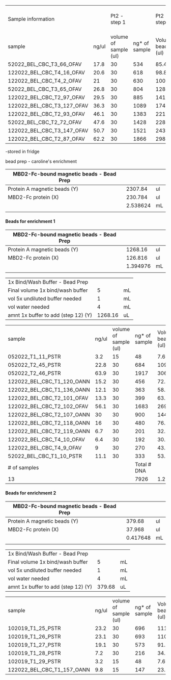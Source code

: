 
|                            |       |                       |               |                       |                            |                   |                           |              |
| -------------------------- | ----- | --------------------- | ------------- | --------------------- | -------------------------- | ----------------- | ------------------------- | ------------ |
| Sample information         |       | Pt2 - step 1          |               | Pt2 - step 1          |                            |                   | AMPURE cleanup pt4 step 3 |              |
| sample                     | ng/ul | volume of sample (ul) | ng* of sample | Volume beads (ul) (Z) | Volume wash buffer x5 (ul) | Total volume (ul) | Added beads cleanup (W)   | Total volume |
| 52022_BEL_CBC_T3_66_OFAV   | 17.8  | 30                    | 534           | 85.44                 | 7.5                        | 122.94            | 221.292                   | 344.232      |
| 122022_BEL_CBC_T4_16_OFAV  | 20.6  | 30                    | 618           | 98.88                 | 7.5                        | 136.38            | 245.484                   | 381.864      |
| 122022_BEL_CBC_T4_2_OFAV   | 21    | 30                    | 630           | 100.8                 | 7.5                        | 138.3             | 248.94                    | 387.24       |
| 52022_BEL_CBC_T3_65_OFAV   | 26.8  | 30                    | 804           | 128.64                | 7.5                        | 166.14            | 299.052                   | 465.192      |
| 122022_BEL_CBC_T2_97_OFAV  | 29.5  | 30                    | 885           | 141.6                 | 7.5                        | 179.1             | 322.38                    | 501.48       |
| 122022_BEL_CBC_T3_127_OFAV | 36.3  | 30                    | 1089          | 174.24                | 7.5                        | 211.74            | 381.132                   | 592.872      |
| 122022_BEL_CBC_T2_93_OFAV  | 46.1  | 30                    | 1383          | 221.28                | 7.5                        | 258.78            | 465.804                   | 724.584      |
| 52022_BEL_CBC_T2_72_OFAV   | 47.6  | 30                    | 1428          | 228.48                | 7.5                        | 265.98            | 478.764                   | 744.744      |
| 122022_BEL_CBC_T3_147_OFAV | 50.7  | 30                    | 1521          | 243.36                | 7.5                        | 280.86            | 505.548                   | 786.408      |
| 122022_BEL_CBC_T2_87_OFAV  | 62.2  | 30                    | 1866          | 298.56                | 7.5                        | 336.06            | 604.908                   | 940.968      |

-stored in fridge 



bead prep - caroline's enrichment 

| MBD2-Fc-bound magnetic beads - Bead Prep |          |     |
| ---------------------------------------- | -------- | --- |
| Protein A magnetic beads (Y)             | 2307.84  | ul  |
| MBD2-Fc protein (X)                      | 230.784  | ul  |
|                                          | 2.538624 | mL  |
|                                          |          |     |


#### Beads for enrichment 1 

| MBD2-Fc-bound magnetic beads - Bead Prep |          |     |
| ---------------------------------------- | -------- | --- |
| Protein A magnetic beads (Y)             | 1268.16  | ul  |
| MBD2-Fc protein (X)                      | 126.816  | ul  |
|                                          | 1.394976 | mL  |
|                                          |          |     |

|                                     |         |     |
| ----------------------------------- | ------- | --- |
| 1x Bind/Wash Buffer - Bead Prep     |         |     |
| Final volume 1x bind/wash buffer    | 5       | mL  |
| vol 5x undiluted buffer needed      | 1       | mL  |
| vol water needed                    | 4       | mL  |
| amnt 1x buffer to add (step 12) (Y) | 1268.16 | uL  |

|                            |       |                       |               |                       |                            |                   |                            |              |
| -------------------------- | ----- | --------------------- | ------------- | --------------------- | -------------------------- | ----------------- | -------------------------- | ------------ |
| sample                     | ng/ul | volume of sample (ul) | ng* of sample | Volume beads (ul) (Z) | Volume wash buffer x5 (ul) | Total volume (ul) | Added beads cleanup (W)    | Total volume |
| 052022_T1_11_PSTR          | 3.2   | 15                    | 48            | 7.68                  | 3.75                       | 26.43             | 47.574                     | 74.004       |
| 052022_T2_45_PSTR          | 22.8  | 30                    | 684           | 109.44                | 7.5                        | 146.94            | 264.492                    | 411.432      |
| 052022_T2_46_PSTR          | 63.9  | 30                    | 1917          | 306.72                | 7.5                        | 344.22            | 619.596                    | 963.816      |
| 122022_BEL_CBC_T1_120_OANN | 15.2  | 30                    | 456           | 72.96                 | 7.5                        | 110.46            | 198.828                    | 309.288      |
| 122022_BEL_CBC_T1_136_OANN | 12.1  | 30                    | 363           | 58.08                 | 7.5                        | 95.58             | 172.044                    | 267.624      |
| 122022_BEL_CBC_T2_101_OFAV | 13.3  | 30                    | 399           | 63.84                 | 7.5                        | 101.34            | 182.412                    | 283.752      |
| 122022_BEL_CBC_T2_102_OFAV | 56.1  | 30                    | 1683          | 269.28                | 7.5                        | 306.78            | 552.204                    | 858.984      |
| 122022_BEL_CBC_T2_107_OANN | 30    | 30                    | 900           | 144                   | 7.5                        | 181.5             | 326.7                      | 508.2        |
| 122022_BEL_CBC_T2_118_OANN | 16    | 30                    | 480           | 76.8                  | 7.5                        | 114.3             | 205.74                     | 320.04       |
| 122022_BEL_CBC_T2_119_OANN | 6.7   | 30                    | 201           | 32.16                 | 7.5                        | 69.66             | 125.388                    | 195.048      |
| 122022_BEL_CBC_T4_10_OFAV  | 6.4   | 30                    | 192           | 30.72                 | 7.5                        | 68.22             | 122.796                    | 191.016      |
| 122022_BEL_CBC_T4_9_OFAV   | 9     | 30                    | 270           | 43.2                  | 7.5                        | 80.7              | 145.26                     | 225.96       |
| 52022_BEL_CBC_T1_10_PSTR   | 11.1  | 30                    | 333           | 53.28                 | 7.5                        | 90.78             | 163.404                    | 254.184      |
| # of samples               |       |                       | Total # DNA   |                       |                            |                   |                            |              |
| 13                         |       |                       | 7926          | 1.26816               | mL                         |                   | 2963.034                   |              |

#### Beads for enrichment 2

| MBD2-Fc-bound magnetic beads - Bead Prep |          |     |
| ---------------------------------------- | -------- | --- |
| Protein A magnetic beads (Y)             | 379.68   | ul  |
| MBD2-Fc protein (X)                      | 37.968   | ul  |
|                                          | 0.417648 | mL  |
|                                          |          |     |

|   |   |   |
|---|---|---|
|1x Bind/Wash Buffer - Bead Prep|||
|Final volume 1x bind/wash buffer|5|mL|
|vol 5x undiluted buffer needed|1|mL|
|vol water needed|4|mL|
|amnt 1x buffer to add (step 12) (Y)|379.68|uL|

|   |   |   |   |   |   |   |   |   |
|---|---|---|---|---|---|---|---|---|
|sample|ng/ul|volume of sample (ul)|ng* of sample|Volume beads (ul) (Z)|Volume wash buffer x5 (ul)|Total volume (ul)|Added beads cleanup (W)|Total volume|
|102019_T1_25_PSTR|23.2|30|696|111.36|7.5|148.86|267.948|416.808|
|102019_T1_26_PSTR|23.1|30|693|110.88|7.5|148.38|267.084|415.464|
|102019_T1_27_PSTR|19.1|30|573|91.68|7.5|129.18|232.524|361.704|
|102019_T1_28_PSTR|7.2|30|216|34.56|7.5|72.06|129.708|201.768|
|102019_T1_29_PSTR|3.2|15|48|7.68|3.75|26.43|47.574|74.004|
|122022_BEL_CBC_T1_157_OANN|9.8|15|147|23.52|3.75|42.27|76.086|118.356|


